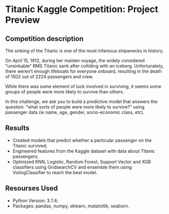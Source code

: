 # Titanic Kaggle Competition: Project Preview

## Competition description

The sinking of the Titanic is one of the most infamous shipwrecks in history.

On April 15, 1912, during her maiden voyage, the widely considered “unsinkable” RMS Titanic sank after colliding with an iceberg. Unfortunately, there weren’t enough lifeboats for everyone onboard, resulting in the death of 1502 out of 2224 passengers and crew.

While there was some element of luck involved in surviving, it seems some groups of people were more likely to survive than others.

In this challenge, we ask you to build a predictive model that answers the question: “what sorts of people were more likely to survive?” using passenger data (ie name, age, gender, socio-economic class, etc).

## Results
+ Created models that predict whether a particular passenger on the Titanic survived;
+ Engineered features from the Kaggle dataset with data about Titanic passengers;
+ Optimized KNN, Logistic, Random Forest, Support Vector and XGB classifiers using GridsearchCV and ensemble them using VotingClassifier to reach the best model.

## Resourses Used

+ Python Version: 3.7.4;
+ Packages: pandas, numpy, sklearn, matplotlib, seaborn.

